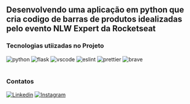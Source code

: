 ## Desenvolvendo uma aplicação em python que cria codigo de barras de produtos idealizadas pelo evento NLW Expert da Rocketseat

### Tecnologias utiizadas no Projeto
<div style="display: inline_block">
  <img align="center" alt="python" src="https://img.shields.io/badge/Python-14354C?style=for-the-badge&logo=python&logoColor=white"/>
  <img align="center" alt="flask" src="https://img.shields.io/badge/Flask-000000?style=for-the-badge&logo=flask&logoColor=white"/>
  <img align="center" alt="vscode" src="https://img.shields.io/badge/Visual_Studio_Code-0078D4?style=for-the-badge&logo=visual%20studio%20code&logoColor=white"/>
  <img align="center" alt="eslint" src="https://img.shields.io/badge/eslint-3A33D1?style=for-the-badge&logo=eslint&logoColor=white"/>
  <img align="center" alt="prettier" src="https://img.shields.io/badge/prettier-1A2C34?style=for-the-badge&logo=prettier&logoColor=F7BA3E"/>
  <img align="center" alt="brave" src="https://img.shields.io/badge/Brave-FF1B2D?style=for-the-badge&logo=Brave&logoColor=white"/>
</div><br/>

### Contatos

  [![Linkedin](https://img.shields.io/badge/LinkedIn-0077B5?style=for-the-badge&logo=linkedin&logoColor=white)](https://www.linkedin.com/in/vinicius-r-barbosa/)
  [![Instagram](https://img.shields.io/badge/Instagram-E4405F?style=for-the-badge&logo=instagram&logoColor=white)](https://www.instagram.com/vinii.__.rb/)
